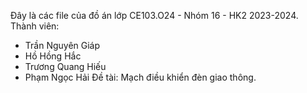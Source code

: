Đây là các file của đồ án lớp CE103.O24 - Nhóm 16 - HK2 2023-2024.
Thành viên:
  - Trần Nguyên Giáp
  - Hồ Hồng Hắc
  - Trương Quang Hiếu
  - Phạm Ngọc Hải
Đề tài: Mạch điều khiển đèn giao thông.
